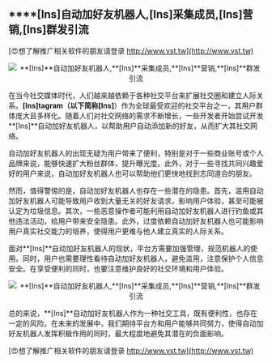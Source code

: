 ## ****[Ins]**自动加好友机器人,**[Ins]**采集成员,**[Ins]**营销,**[Ins]**群发引流**

[😍想了解推广相关软件的朋友请登录 http://www.vst.tw](http://www.vst.tw)

 <center><img src="https://vst.tw/MP4/tuiguang/png/4.png" alt="**[Ins]**自动加好友机器人,**[Ins]**采集成员,**[Ins]**营销,**[Ins]**群发引流"></center>

在当今社交媒体时代，人们越来越依赖于各种社交平台来扩展社交圈和建立人际关系。**[Ins]**tagram（以下简称**[Ins]**）作为全球最受欢迎的社交平台之一，其用户群体庞大且多样化。随着人们对社交网络的需求不断增长，一些开发者开始尝试开发**[Ins]**自动加好友机器人，以帮助用户自动添加新的好友，从而扩大其社交网络。

自动加好友机器人的出现无疑为用户带来了便利，特别是对于一些商业账号或个人品牌来说，能够快速扩大粉丝群体，提升曝光度。此外，对于一些寻找共同兴趣爱好的用户来说，自动加好友机器人也可以帮助他们更快地找到志同道合的朋友。

然而，值得警惕的是，自动加好友机器人也存在一些潜在的隐患。首先，滥用自动加好友机器人可能导致用户收到大量无关的好友请求，影响用户体验，甚至可能被认定为垃圾信息。其次，一些恶意操作者可能利用自动加好友机器人进行钓鱼或其他违法活动，给用户带来安全隐患。此外，过度依赖自动加好友机器人也可能影响用户真实社交能力的培养，使得用户更难与他人建立真实的人际关系。

面对**[Ins]**自动加好友机器人的现状，平台方需要加强管理，规范机器人的使用。同时，用户也需要理性看待自动加好友机器人，避免滥用，注意保护个人信息安全。在享受便利的同时，也要注意维护良好的社交环境和用户体验。

 <center><img src="https://vst.tw/MP4/tuiguang/png/1.png" alt="**[Ins]**自动加好友机器人,**[Ins]**采集成员,**[Ins]**营销,**[Ins]**群发引流"></center>

总的来说，**[Ins]**自动加好友机器人作为一种社交工具，既有便利性，也存在一定的风险。在未来的发展中，我们期待平台方和用户能够共同努力，使得自动加好友机器人发挥积极作用的同时，最大程度地避免其潜在的负面影响。

[😍想了解推广相关软件的朋友请登录 http://www.vst.tw](http://www.vst.tw)



